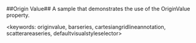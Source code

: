 ##Origin Value##
A sample that demonstrates the use of the OriginValue property.

<keywords: originvalue, barseries, cartesiangridlineannotation, scatterareaseries, defaultvisualstyleselector>